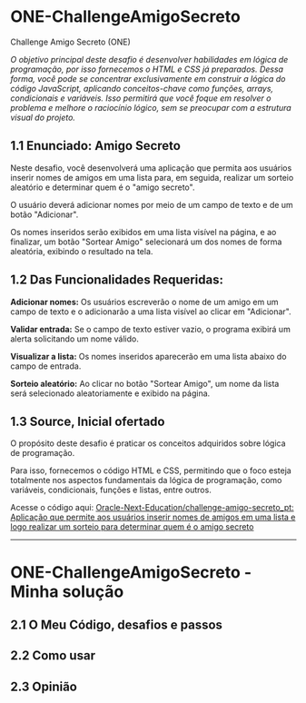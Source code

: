 # ONE-ChallengeAmigoSecreto
Challenge Amigo Secreto (ONE)
*<p>O objetivo principal deste desafio é desenvolver habilidades em lógica de programação, por isso fornecemos o HTML e CSS já preparados. Dessa forma, você pode se concentrar exclusivamente em construir a lógica do código JavaScript, aplicando conceitos-chave como funções, arrays, condicionais e variáveis. Isso permitirá que você foque em resolver o problema e melhore o raciocínio lógico, sem se preocupar com a estrutura visual do projeto. </p>*

## 1.1 Enunciado: Amigo Secreto

Neste desafio, você desenvolverá uma aplicação que permita aos usuários inserir nomes de amigos em uma lista para, em seguida, realizar um sorteio aleatório e determinar quem é o "amigo secreto".

O usuário deverá adicionar nomes por meio de um campo de texto e de um botão "Adicionar".

Os nomes inseridos serão exibidos em uma lista visível na página, e ao finalizar, um botão "Sortear Amigo" selecionará um dos nomes de forma aleatória, exibindo o resultado na tela.

## 1.2 Das Funcionalidades Requeridas:

**Adicionar nomes:** Os usuários escreverão o nome de um amigo em um campo de texto e o adicionarão a uma lista visível ao clicar em "Adicionar".

**Validar entrada:** Se o campo de texto estiver vazio, o programa exibirá um alerta solicitando um nome válido.

**Visualizar a lista:** Os nomes inseridos aparecerão em uma lista abaixo do campo de entrada.

**Sorteio aleatório:** Ao clicar no botão "Sortear Amigo", um nome da lista será selecionado aleatoriamente e exibido na página.

## 1.3 Source, Inicial ofertado

O propósito deste desafio é praticar os conceitos adquiridos sobre lógica de programação.

Para isso, fornecemos o código HTML e CSS, permitindo que o foco esteja totalmente nos aspectos fundamentais da lógica de programação, como variáveis, condicionais, funções e listas, entre outros.

Acesse o código aqui:
[Oracle-Next-Education/challenge-amigo-secreto_pt: Aplicação que permite aos usuários inserir nomes de amigos em uma lista e logo realizar um sorteio para determinar quem é o amigo secreto](https://github.com/Oracle-Next-Education/challenge-amigo-secreto_pt)

---
# ONE-ChallengeAmigoSecreto - Minha solução

## 2.1 O Meu Código, desafios e passos

## 2.2 Como usar

## 2.3 Opinião
